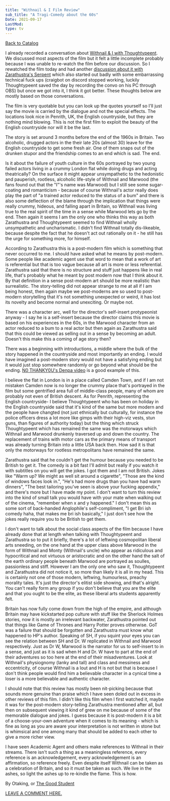 ```yaml
---
title: "Withnail & I Film Review"
sub_title: "A Tragi-Comedy about the 60s"
Date: 2021-09-17
LastMod:
type: tv
---
```


[Back to Catalog](/)

I already recorded a conversation about [Withnail & I with Thoughtypeent](https://www.youtube.com/watch?v=DTdxb-mwtBs). We discussed most aspects of the film but it felt a little incomplete probably because I was unable to re-watch the film before our discussion. So I rewatched the film today and had another [discussion about it with Zarathustra's Serpent](https://www.youtube.com/watch?v=tjC_GRGIW2U) which also started out badly with some embarrassing technical fuck ups (craigbot on discord stopped working, luckily Thoughtypeent saved the day by recording the convo on his PC through OBS) but once we got into it, I think it got better. These thoughts below are mostly based on those conversations.

The film is very quotable but you can look up the quotes yourself so I'll just say the movie is carried by the dialogue and not the special effects. The locations look nice in Penrith, UK, the English countryside, but they are nothing mind blowing. This is not the first film to exploit the beauty of the English countryside nor will it be the last.

The story is set around 3 months before the end of the 1960s in Britain. Two alcoholic, drugged actors in the their late 20s (almost 30) leave for the English countryside to get some fresh air. One of them snaps out of the drunken stupor and the friendship comes to an end which is sad. The end.

Is it about the failure of youth culture in the 60s portrayed by two young failed actors living in a crummy London flat while doing drugs and acting theatrically? On the surface it might appear unsympathetic to the hedonistic and pauperish, rootless, alcoholic life-style of Withnail and Marwood (the fans found out that the "I"'s name was Marwood) but I still see some sugar-coating and romanticism - because of course Withnail's actor really does play the part of "a trained actor reduced to the status of a bum" and there is also some deflection of the blame through the implication that things were really crummy, hideous, and falling apart in Britain, so Withnail was living true to the real spirit of the time in a sense while Marwood lets go by the end. Then again it seems I am the only one who thinks this way as both Zarathustra and Thoughtypeent seemed to find Withnail wholly unsympathetic and uncharismatic. I didn't find Withnail totally dis-likeable, because despite the fact that he doesn't act out rationally on it - he still has the urge for something more, for himself.

According to Zarathustra this is a post-modern film which is something that never occurred to me. I should have asked what he means by post-modern. Some people like academic agent use that word to mean that a work of art is referential but that is too vague because all art is more or less referential. Zarathustra said that there is no structure and stuff just happens like in real life, that's probably what he meant by post modern now that I think about it. By that definition in a sense post-modern art should be more realistic than surrealistic. The story-telling did not appear strange to me at all if I am being honest, then again maybe we post-moderns are so used to post-modern storytelling that it's not something unexpected or weird, it has lost its novelty and become normal and unexciting. Or maybe not.

There was a character arc, well for the director's self-insert protypeonist anyway - I say he is a self-insert because the director claims this movie is based on his experiences in the 60s, in the Marwood character from an actor reduced to a bum to a real actor but then again as Zarathustra said that this could be viewed as selling out in a sense by becoming an adult. Doesn't this make this a coming of age story then?

There was a beginning with introductions, a middle where the bulk of the story happened in the countryside and most importantly an ending. I would have imagined a post-modern story would not have a satisfying ending but it would just stop somewhere randomly or go beyond what should be the ending. [N0 THANKY0U's Denpa video](https://www.youtube.com/watch?v=yDOqyUuGWo8) is a good example of this.

I believe the flat in London is in a place called Camden Town, and if I am not mistaken Camden now is no longer the crummy place that's portrayed in the film but some gentrified area full of middle-class people, many of whom are probably not even of British descent. As for Penrith, representing the English countryside- I believe Thoughtypeent who has been on holiday in the English countryside said that it's kind of the same but more modern and the people have changted (not just ethnically but culturally, for instance the police officers dress a lot more like gimps with their high-viz vests, stun guns, than figures of authority today) but the thing which struck Thoughtypeent which has remained the same was the motorways which Withnail and Marwood drunkenly traversed up and down the country. The replacement of trains with motor cars as the primary means of transport was already turning Britain into a little USA back then. How sad it is that only the motorways for rootless metropolitans have remained the same.

Zarathustra said that he couldn't get the humour because you needed to be British to get it. The comedy is a bit fast I'll admit but really if you watch it with subtitles on you will get the jokes. I got them and I am not British. Jokes like "Warm up? We might as well sit around a cigarette", "Those are the kind of windows faces look in.", "He's had more drugs than you have had warm dinners", "The best tailoring you've seen is above your fucking appendix," and there's more but I have made my point. I don't want to turn this review into the kind of small talk you would have with your mate when walking out of the cinema, "remember when x and y happened." I don't mean this as some sort of back-handed Anglophile's self-compliment, "I get Bri ish comedy haha, that makes me bri ish basically," I just don't see how the jokes really require you to be British to get them.

I don't want to talk about the social class aspects of the film because I have already done that at length when talking with Thoughtypeent and Zarathustra so to put it briefly, there's a lot of leftwing cosmopolitan liberal arts sneeding, on the one hand at the upper class above Marwood in the form of Withnail and Monty (Withnail's uncle) who appear as ridiculous and hypocritical and not virtuous or aristocratic and on the other hand the salt of the earth ordinary people beneath Marwood are portrayed as soulles, passionless and stiff. However I am the only one who saw it, Thoughtypeent and Zarathustra did not notice it, so more than likely it is all in my head. This is certainly not one of those modern, leftwing, humourless, preachy morality tales. It's just the director's elitist side showing, and that's alright. You can't really form any group if you don't believe that you are the elite and that you ought to be the elite, as these liberal arts students apparently felt.

Britain has now fully come down from the high of the empire, and although Britain may have kickstarted pop culture with stuff like the Sherlock Holmes stories, now it is mostly an irrelevant backwater, Zarathustra pointed out that things like Game of Thrones and Harry Potter proves otherwise. GoT was a failure that should be forgotten and Zarathustra must know what happened to HP's author. Speaking of SH, if you squint your eyes you can see the relation between SH and Dr. W replicated in Withnail and Marwood respectively. Just as Dr W, Marwood is the narrator for us to self-insert to in a sense, and just as it is sad when H and Dr. W have to part at the end of their adventures so too here at the end of their misadventures. Look at Withnail's physiognomy (lanky and tall) and class and messiness and eccentricity, of course Withnail is a lout and H is not but that is because I don't think people would find him a believable character in a cynical time a loser is a more believable and authentic character.

I should note that this review has mostly been nit-picking because that sounds more genuine than praise which I have seen doled out in excess in other reviews of this film. I didn't like this film when I first watched it, maybe it was for the post-modern story-telling Zarathustra mentioned after all, but then on subsequent viewing it kind of grew on me because of some of the memorable dialogue and jokes. I guess because it is post-modern it is a bit of a choose-your-own adventure when it comes to its meaning - which is fine as long as you are aware your interpretation is not written in stone but is whimsical and one among many that should be added to each other to give a more richer view.

I have seen Academic Agent and others make references to Withnail in their streams. There isn't such a thing as a meaningless reference, every reference is an acknowledgement, every acknowledgement is an affirmation, so reference freely. Even despite itself Withnail can be taken as a celebration of Britain, and so it must be taken as such. We live in the ashes, so light the ashes up to re-kindle the flame. This is how.

By Otaking, or [The Good Student](https://www.youtube.com/channel/UCA4gWcOoz_FXrtTEemTOtfw?view_as=subscriber/videos)

[LEAVE A COMMENT HERE.](http://otaking.bbs.fc2.com/)
